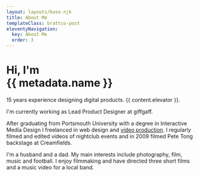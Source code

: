 ```yaml
---
layout: layouts/base.njk
title: About Me
templateClass: brattco-post
eleventyNavigation:
  key: About Me
  order: 3
---
```

<div class="container page-content">
<h1>Hi, I'm<br>{{ metadata.name }}</h1>

<p class="bump">15 years experience designing digital products. {{ content.elevator }}.</p>

I'm currently working as Lead Product Designer at giffgaff.

After graduating from Portsmouth University with a degree in Interactive Media Design I freelanced in web design and [video production](//vimeo.com/chrisbratt). I regularly filmed and edited videos of nightclub events and in 2009 filmed Pete Tong backstage at Creamfields.

I'm a husband and a dad. My main interests include photography, film, music and football. I enjoy filmmaking and have directed three short films and a music video for a local band.
</div>
